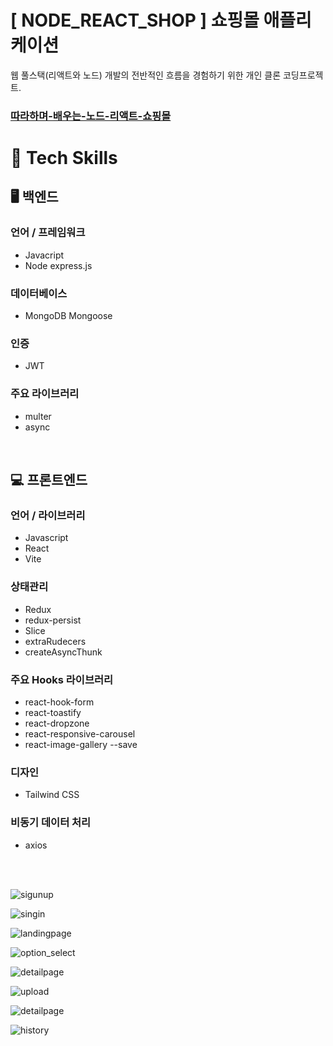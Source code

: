 # [ NODE_REACT_SHOP ]  쇼핑몰 애플리케이션



웹 풀스택(리액트와 노드) 개발의 전반적인 흐름을 경험하기 위한 개인 클론 코딩프로젝트.


### [따라하며-배우는-노드-리액트-쇼핑몰](https://www.inflearn.com/course/%EB%94%B0%EB%9D%BC%ED%95%98%EB%A9%B0-%EB%B0%B0%EC%9A%B0%EB%8A%94-%EB%85%B8%EB%93%9C-%EB%A6%AC%EC%95%A1%ED%8A%B8-%EC%87%BC%ED%95%91%EB%AA%B0/)



# 🔨 Tech Skills

## 🖥 백엔드

### 언어 / 프레임워크

- Javacript
- Node express.js

### 데이터베이스

- MongoDB  Mongoose


### 인증

- JWT



### 주요 라이브러리
- multer
- async
  

<br/>

## 💻 프론트엔드

### 언어 / 라이브러리

- Javascript
- React
- Vite



### 상태관리

- Redux
- redux-persist
- Slice
- extraRudecers
- createAsyncThunk


### 주요 Hooks 라이브러리
- react-hook-form
- react-toastify
- react-dropzone
- react-responsive-carousel
- react-image-gallery --save


### 디자인

- Tailwind CSS

### 비동기 데이터 처리

- axios
<br/>
<br/>

![sigunup](https://github.com/softmoca/node_react_fullstack_shop_app/assets/105472863/d3414049-2447-49cf-a558-d2d0eaf68952)

![singin](https://github.com/softmoca/node_react_fullstack_shop_app/assets/105472863/a8d93077-80f6-4978-9808-5d0ae018efc2)

![landingpage](https://github.com/softmoca/node_react_fullstack_shop_app/assets/105472863/ed837cd1-7053-4829-bbe5-5e273ba32087)



![option_select](https://github.com/softmoca/node_react_fullstack_shop_app/assets/105472863/52a3da87-1716-460c-9081-452f337c6512)


![detailpage](https://github.com/softmoca/node_react_fullstack_shop_app/assets/105472863/d98c429f-308c-4f3b-89ed-6ade5291f359)


![upload](https://github.com/softmoca/node_react_fullstack_shop_app/assets/105472863/9edbe59f-b514-4343-870e-4dc86d981f04)

![detailpage](https://github.com/softmoca/node_react_fullstack_shop_app/assets/105472863/19881fa7-76aa-43b3-97b2-6f918244b0e7)

![history](https://github.com/softmoca/node_react_fullstack_shop_app/assets/105472863/6414baf0-9c7c-45a3-a086-09b184a82bcc)
